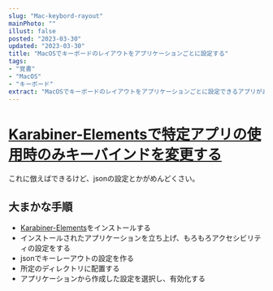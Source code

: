 ```yaml
---
slug: "Mac-keybord-rayout"
mainPhoto: ""
illust: false
posted: "2023-03-30"
updated: "2023-03-30"
title: "MacOSでキーボードのレイアウトをアプリケーションごとに設定する"
tags: 
- "覚書"
- "MacOS"
- "キーボード"
extract: "MacOSでキーボードのレイアウトをアプリケーションごとに設定できるアプリがある"
---
```

# [Karabiner-Elementsで特定アプリの使用時のみキーバインドを変更する](https://www.870labo.com/posts/change-key-bind-with-karabiner-elements/#2bc85118a5d82bfbf0c27d3b66d7e505)  
これに倣えばできるけど、jsonの設定とかがめんどくさい。
## 大まかな手順
- [Karabiner-Elements](https://karabiner-elements.pqrs.org/)をインストールする
- インストールされたアプリケーションを立ち上げ、もろもろアクセシビリティの設定をする
- jsonでキーレーアウトの設定を作る
- 所定のディレクトリに配置する
- アプリケーションから作成した設定を選択し、有効化する